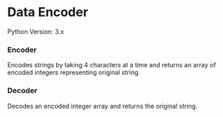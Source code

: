 # Data Encoder

Python Version: 3.x

### Encoder
Encodes strings by taking 4 characters at a time and returns an array of encoded integers representing original string.

### Decoder
Decodes an encoded integer array and returns the original string.
